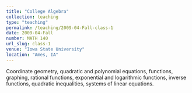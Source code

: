 ```yaml
---
title: "College Algebra"
collection: teaching
type: "teaching"
permalink: /teaching/2009-04-Fall-class-1
date: 2009-04-Fall
number: MATH 140
url_slug: class-1
venue: "Iowa State University"
location: "Ames, IA"
---
```


Coordinate geometry, quadratic and polynomial equations, functions, graphing, rational functions, exponential and logarithmic functions, inverse functions, quadratic inequalities, systems of linear equations.
